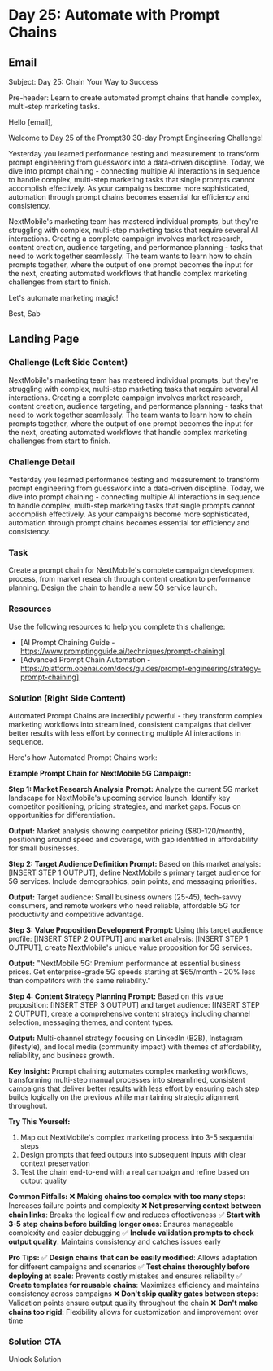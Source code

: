 # Day 25: Automate with Prompt Chains

## Email
Subject: Day 25: Chain Your Way to Success

Pre-header: Learn to create automated prompt chains that handle complex, multi-step marketing tasks.

Hello [email],

Welcome to Day 25 of the Prompt30 30-day Prompt Engineering Challenge!

Yesterday you learned performance testing and measurement to transform prompt engineering from guesswork into a data-driven discipline. Today, we dive into prompt chaining - connecting multiple AI interactions in sequence to handle complex, multi-step marketing tasks that single prompts cannot accomplish effectively. As your campaigns become more sophisticated, automation through prompt chains becomes essential for efficiency and consistency.

NextMobile's marketing team has mastered individual prompts, but they're struggling with complex, multi-step marketing tasks that require several AI interactions. Creating a complete campaign involves market research, content creation, audience targeting, and performance planning - tasks that need to work together seamlessly. The team wants to learn how to chain prompts together, where the output of one prompt becomes the input for the next, creating automated workflows that handle complex marketing challenges from start to finish.

Let's automate marketing magic!

Best, Sab

## Landing Page

### Challenge (Left Side Content)
NextMobile's marketing team has mastered individual prompts, but they're struggling with complex, multi-step marketing tasks that require several AI interactions. Creating a complete campaign involves market research, content creation, audience targeting, and performance planning - tasks that need to work together seamlessly. The team wants to learn how to chain prompts together, where the output of one prompt becomes the input for the next, creating automated workflows that handle complex marketing challenges from start to finish.

### Challenge Detail
Yesterday you learned performance testing and measurement to transform prompt engineering from guesswork into a data-driven discipline. Today, we dive into prompt chaining - connecting multiple AI interactions in sequence to handle complex, multi-step marketing tasks that single prompts cannot accomplish effectively. As your campaigns become more sophisticated, automation through prompt chains becomes essential for efficiency and consistency.

### Task
Create a prompt chain for NextMobile's complete campaign development process, from market research through content creation to performance planning. Design the chain to handle a new 5G service launch.

### Resources
Use the following resources to help you complete this challenge:
- [AI Prompt Chaining Guide - https://www.promptingguide.ai/techniques/prompt-chaining]
- [Advanced Prompt Chain Automation - https://platform.openai.com/docs/guides/prompt-engineering/strategy-prompt-chaining]

### Solution (Right Side Content)
Automated Prompt Chains are incredibly powerful - they transform complex marketing workflows into streamlined, consistent campaigns that deliver better results with less effort by connecting multiple AI interactions in sequence.

Here's how Automated Prompt Chains work:

**Example Prompt Chain for NextMobile 5G Campaign:**

**Step 1: Market Research Analysis**
**Prompt:** Analyze the current 5G market landscape for NextMobile's upcoming service launch. Identify key competitor positioning, pricing strategies, and market gaps. Focus on opportunities for differentiation.

**Output:** Market analysis showing competitor pricing ($80-120/month), positioning around speed and coverage, with gap identified in affordability for small businesses.

**Step 2: Target Audience Definition**
**Prompt:** Based on this market analysis: [INSERT STEP 1 OUTPUT], define NextMobile's primary target audience for 5G services. Include demographics, pain points, and messaging priorities.

**Output:** Target audience: Small business owners (25-45), tech-savvy consumers, and remote workers who need reliable, affordable 5G for productivity and competitive advantage.

**Step 3: Value Proposition Development**
**Prompt:** Using this target audience profile: [INSERT STEP 2 OUTPUT] and market analysis: [INSERT STEP 1 OUTPUT], create NextMobile's unique value proposition for 5G services.

**Output:** "NextMobile 5G: Premium performance at essential business prices. Get enterprise-grade 5G speeds starting at $65/month - 20% less than competitors with the same reliability."

**Step 4: Content Strategy Planning**
**Prompt:** Based on this value proposition: [INSERT STEP 3 OUTPUT] and target audience: [INSERT STEP 2 OUTPUT], create a comprehensive content strategy including channel selection, messaging themes, and content types.

**Output:** Multi-channel strategy focusing on LinkedIn (B2B), Instagram (lifestyle), and local media (community impact) with themes of affordability, reliability, and business growth.

**Key Insight:**
Prompt chaining automates complex marketing workflows, transforming multi-step manual processes into streamlined, consistent campaigns that deliver better results with less effort by ensuring each step builds logically on the previous while maintaining strategic alignment throughout.

**Try This Yourself:**
1. Map out NextMobile's complex marketing process into 3-5 sequential steps
2. Design prompts that feed outputs into subsequent inputs with clear context preservation
3. Test the chain end-to-end with a real campaign and refine based on output quality

**Common Pitfalls:**
❌ **Making chains too complex with too many steps**: Increases failure points and complexity
❌ **Not preserving context between chain links**: Breaks the logical flow and reduces effectiveness
✅ **Start with 3-5 step chains before building longer ones**: Ensures manageable complexity and easier debugging
✅ **Include validation prompts to check output quality**: Maintains consistency and catches issues early

**Pro Tips:**
✅ **Design chains that can be easily modified**: Allows adaptation for different campaigns and scenarios
✅ **Test chains thoroughly before deploying at scale**: Prevents costly mistakes and ensures reliability
✅ **Create templates for reusable chains**: Maximizes efficiency and maintains consistency across campaigns
❌ **Don't skip quality gates between steps**: Validation points ensure output quality throughout the chain
❌ **Don't make chains too rigid**: Flexibility allows for customization and improvement over time

### Solution CTA
Unlock Solution 